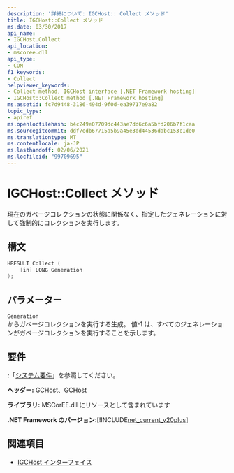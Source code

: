 ```yaml
---
description: '詳細について: IGCHost:: Collect メソッド'
title: IGCHost::Collect メソッド
ms.date: 03/30/2017
api_name:
- IGCHost.Collect
api_location:
- mscoree.dll
api_type:
- COM
f1_keywords:
- Collect
helpviewer_keywords:
- Collect method, IGCHost interface [.NET Framework hosting]
- IGCHost::Collect method [.NET Framework hosting]
ms.assetid: fc7d9448-3186-494d-9f0d-ea39717e9a82
topic_type:
- apiref
ms.openlocfilehash: b4c249e07709dc443ae7dd6c6a5bfd206b7f1caa
ms.sourcegitcommit: ddf7edb67715a5b9a45e3dd44536dabc153c1de0
ms.translationtype: MT
ms.contentlocale: ja-JP
ms.lasthandoff: 02/06/2021
ms.locfileid: "99709695"
---
```

# <a name="igchostcollect-method"></a>IGCHost::Collect メソッド

現在のガベージコレクションの状態に関係なく、指定したジェネレーションに対して強制的にコレクションを実行します。  
  
## <a name="syntax"></a>構文  
  
```cpp  
HRESULT Collect (  
    [in] LONG Generation  
);  
```  
  
## <a name="parameters"></a>パラメーター  

 `Generation`  
 からガベージコレクションを実行する生成。 値-1 は、すべてのジェネレーションがガベージコレクションを実行することを示します。  
  
## <a name="requirements"></a>要件  

 **:**「[システム要件](../../get-started/system-requirements.md)」を参照してください。  
  
 **ヘッダー:** GCHost、GCHost  
  
 **ライブラリ:** MSCorEE.dll にリソースとして含まれています  
  
 **.NET Framework のバージョン:**[!INCLUDE[net_current_v20plus](../../../../includes/net-current-v20plus-md.md)]  
  
## <a name="see-also"></a>関連項目

- [IGCHost インターフェイス](igchost-interface.md)

